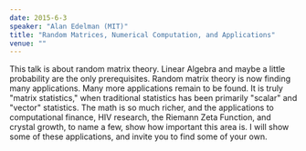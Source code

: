 ```yaml
---
date: 2015-6-3
speaker: "Alan Edelman (MIT)"
title: "Random Matrices, Numerical Computation, and Applications"
venue: ""
---
```

This talk is about random matrix theory.  Linear Algebra and
maybe a little probability are the only prerequisites.  Random matrix
theory is now finding many applications.  Many more applications remain to
be found. It is truly "matrix statistics," when traditional statistics has
been primarily "scalar" and "vector" statistics.  The math is so much
richer, and the applications to computational finance, HIV research, the
Riemann Zeta Function, and crystal growth, to name a few, show how
important this area is.  I will show some of these applications, and
invite you to find some of your own.
